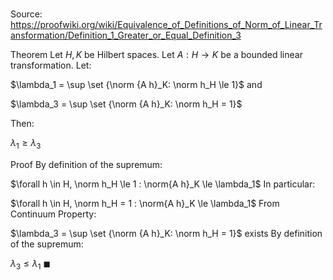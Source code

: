 # 

Source: https://proofwiki.org/wiki/Equivalence_of_Definitions_of_Norm_of_Linear_Transformation/Definition_1_Greater_or_Equal_Definition_3

Theorem
Let $H, K$ be Hilbert spaces.
Let $A: H \to K$ be a bounded linear transformation.
Let:

$\lambda_1 = \sup \set {\norm {A h}_K: \norm h_H \le 1}$
and

$\lambda_3 = \sup \set {\norm {A h}_K: \norm h_H = 1}$

Then:

$\lambda_1 \ge \lambda_3$


Proof
By definition of the supremum:

$\forall h \in H, \norm h_H \le 1 : \norm{A h}_K \le \lambda_1$
In particular:

$\forall h \in H, \norm h_H = 1 : \norm{A h}_K \le \lambda_1$
From Continuum Property:

$\lambda_3 = \sup \set {\norm {A h}_K: \norm h_H = 1}$ exists
By definition of the supremum:

$\lambda_3 \le \lambda_1$
$\blacksquare$





